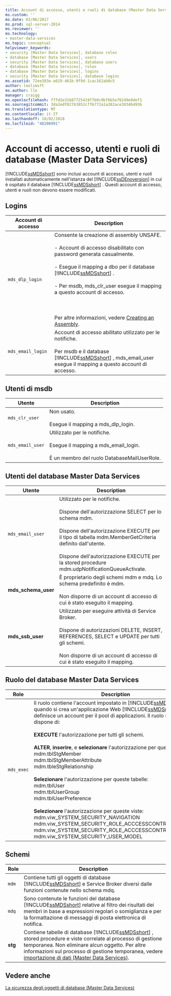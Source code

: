 ```yaml
---
title: Account di accesso, utenti e ruoli di database (Master Data Services) | Microsoft Docs
ms.custom: ''
ms.date: 03/06/2017
ms.prod: sql-server-2014
ms.reviewer: ''
ms.technology:
- master-data-services
ms.topic: conceptual
helpviewer_keywords:
- security [Master Data Services], database roles
- database [Master Data Services], users
- security [Master Data Services], database users
- database [Master Data Services], roles
- database [Master Data Services], logins
- security [Master Data Services], database logins
ms.assetid: 72ee383e-a619-461b-9f9d-1cac162ab0c5
author: leolimsft
ms.author: lle
manager: craigg
ms.openlocfilehash: f7fd2e31b87725419f7b9c9bf6b5e76249e9def1
ms.sourcegitcommit: 3da2edf82763852cff6772a1a282ace3034b4936
ms.translationtype: MT
ms.contentlocale: it-IT
ms.lasthandoff: 10/02/2018
ms.locfileid: "48208991"
---
```

# <a name="database-logins-users-and-roles-master-data-services"></a>Account di accesso, utenti e ruoli di database (Master Data Services)
  [!INCLUDE[ssMDSshort](../includes/ssmdsshort-md.md)] sono inclusi account di accesso, utenti e ruoli installati automaticamente nell'istanza del [!INCLUDE[ssDEnoversion](../includes/ssdenoversion-md.md)] in cui è ospitato il database [!INCLUDE[ssMDSshort](../includes/ssmdsshort-md.md)] . Questi account di accesso, utenti e ruoli non devono essere modificati.  
  
## <a name="logins"></a>Logins  
  
|Account di accesso|Description|  
|-----------|-----------------|  
|`mds_dlp_login`|Consente la creazione di assembly UNSAFE.<br /><br /> - Account di accesso disabilitato con password generata casualmente.<br /><br /> - Esegue il mapping a dbo per il database [!INCLUDE[ssMDSshort](../includes/ssmdsshort-md.md)] .<br /><br /> - Per msdb, mds_clr_user esegue il mapping a questo account di accesso.<br /><br /> <br /><br /> Per altre informazioni, vedere [Creating an Assembly](../relational-databases/clr-integration/assemblies/creating-an-assembly.md).|  
|`mds_email_login`|Account di accesso abilitato utilizzato per le notifiche.<br /><br /> Per msdb e il database [!INCLUDE[ssMDSshort](../includes/ssmdsshort-md.md)] , mds_email_user esegue il mapping a questo account di accesso.|  
  
## <a name="msdb-users"></a>Utenti di msdb  
  
|Utente|Description|  
|----------|-----------------|  
|`mds_clr_user`|Non usato.<br /><br /> Esegue il mapping a mds_dlp_login.|  
|`mds_email_user`|Utilizzato per le notifiche.<br /><br /> Esegue il mapping a mds_email_login.<br /><br /> È un membro del ruolo DatabaseMailUserRole.|  
  
## <a name="master-data-services-database-users"></a>Utenti del database Master Data Services  
  
|Utente|Description|  
|----------|-----------------|  
|`mds_email_user`|Utilizzato per le notifiche.<br /><br /> Dispone dell'autorizzazione SELECT per lo schema mdm.<br /><br /> Dispone dell'autorizzazione EXECUTE per il tipo di tabella mdm.MemberGetCriteria definito dall'utente.<br /><br /> Dispone dell'autorizzazione EXECUTE per la stored procedure mdm.udpNotificationQueueActivate.|  
|**mds_schema_user**|È proprietario degli schemi mdm e mdq. Lo schema predefinito è mdm.<br /><br /> Non disporre di un account di accesso di cui è stato eseguito il mapping.|  
|**mds_ssb_user**|Utilizzato per eseguire attività di Service Broker.<br /><br /> Dispone di autorizzazioni DELETE, INSERT, REFERENCES, SELECT e UPDATE per tutti gli schemi.<br /><br /> Non disporre di un account di accesso di cui è stato eseguito il mapping.|  
  
## <a name="master-data-services-database-role"></a>Ruolo del database Master Data Services  
  
|Role|Description|  
|----------|-----------------|  
|`mds_exec`|Il ruolo contiene l'account impostato in [!INCLUDE[ssMDScfgmgr](../includes/ssmdscfgmgr-md.md)] quando si crea un'applicazione Web [!INCLUDE[ssMDSmdm](../includes/ssmdsmdm-md.md)] e si definisce un account per il pool di applicazioni. Il ruolo mds_exec dispone di:<br /><br /> **EXECUTE** l'autorizzazione per tutti gli schemi.<br /><br /> **ALTER**, **inserire**, e **selezionare** l'autorizzazione per queste tabelle:<br />mdm.tblStgMember<br />mdm.tblStgMemberAttribute<br />mdm.tbleStgRelationship<br /><br /> **Selezionare** l'autorizzazione per queste tabelle:<br />mdm.tblUser<br />mdm.tblUserGroup<br />mdm.tblUserPreference<br /><br /> **Selezionare** l'autorizzazione per queste viste:<br />mdm.viw_SYSTEM_SECURITY_NAVIGATION<br />mdm.viw_SYSTEM_SECURITY_ROLE_ACCCESSCONTROL<br />mdm.viw_SYSTEM_SECURITY_ROLE_ACCCESSCONTROL_MEMBER<br />mdm.viw_SYSTEM_SECURITY_USER_MODEL|  
  
## <a name="schemas"></a>Schemi  
  
|Role|Description|  
|----------|-----------------|  
|`mdm`|Contiene tutti gli oggetti di database [!INCLUDE[ssMDSshort](../includes/ssmdsshort-md.md)] e Service Broker diversi dalle funzioni contenute nello schema mdq.|  
|`mdq`|Sono contenute le funzioni del database [!INCLUDE[ssMDSshort](../includes/ssmdsshort-md.md)] relative al filtro dei risultati dei membri in base a espressioni regolari o somiglianza e per la formattazione di messaggi di posta elettronica di notifica.|  
|**stg**|Contiene tabelle di database [!INCLUDE[ssMDSshort](../includes/ssmdsshort-md.md)] , stored procedure e viste correlate al processo di gestione temporanea. Non eliminare alcun oggetto. Per altre informazioni sul processo di gestione temporanea, vedere [importazione di dati &#40;Master Data Services&#41;](overview-importing-data-from-tables-master-data-services.md).|  
  
## <a name="see-also"></a>Vedere anche  
 [La sicurezza degli oggetti di database &#40;Master Data Services&#41;](../../2014/master-data-services/database-object-security-master-data-services.md)  
  
  
